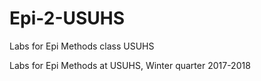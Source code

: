# Epi-2-USUHS
Labs for Epi Methods class USUHS


Labs for Epi Methods at USUHS, Winter quarter 2017-2018
